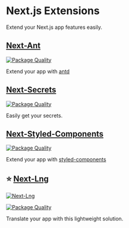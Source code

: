 # Next.js Extensions

Extend your Next.js app features easily.

## [Next-Ant](https://github.com/mies-co/next-extensions/tree/master/packages/next-ant) 

[![Package Quality](https://npm.packagequality.com/shield/@mies-co%2Fnext-ant.svg)](https://packagequality.com/#?package=@mies-co/next-ant)

Extend your app with [antd](https://github.com/ant-design/ant-design)

## [Next-Secrets](https://github.com/mies-co/next-extensions/tree/master/packages/next-secrets) 

[![Package Quality](https://npm.packagequality.com/shield/@mies-co%2Fnext-secrets.svg)](https://packagequality.com/#?package=@mies-co/next-secrets)

Easily get your secrets.

## [Next-Styled-Components](https://github.com/mies-co/next-extensions/tree/master/packages/next-styled-components)

[![Package Quality](https://npm.packagequality.com/shield/@mies-co%2Fnext-styled-components.svg)](https://packagequality.com/#?package=@mies-co/next-styled-components)

Extend your app with [styled-components](https://styled-components.com)

## ⭐ [Next-Lng](https://github.com/mies-co/next-extensions/tree/master/packages/next-lng)

[![Next-Lng](https://user-images.githubusercontent.com/33988299/88075764-88832980-cb79-11ea-865c-86ce7b07c91e.png)](https://github.com/mies-co/next-extensions/tree/master/packages/next-lng)

[![Package Quality](https://npm.packagequality.com/shield/@mies-co%2Fnext-lng.svg)](https://packagequality.com/#?package=@mies-co/next-lng)

Translate your app with this lightweight solution.
